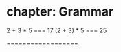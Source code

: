 chapter: Grammar
==================

2 + 3 * 5 === 17
(2 + 3) * 5 === 25
    
    
==================